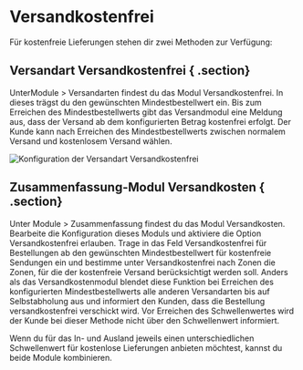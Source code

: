 # Versandkostenfrei 

Für kostenfreie Lieferungen stehen dir zwei Methoden zur Verfügung:

## Versandart Versandkostenfrei { .section}

UnterModule \> Versandarten findest du das Modul Versandkostenfrei. In dieses trägst du den gewünschten Mindestbestellwert ein. Bis zum Erreichen des Mindestbestellwerts gibt das Versandmodul eine Meldung aus, dass der Versand ab dem konfigurierten Betrag kostenfrei erfolgt. Der Kunde kann nach Erreichen des Mindestbestellwerts zwischen normalem Versand und kostenlosem Versand wählen.

![](Bilder/Abb062_KonfigurationDerVersandartVesandkostenfrei.PNG "Konfiguration der Versandart
        Versandkostenfrei")

## Zusammenfassung-Modul Versandkosten { .section}

Unter Module \> Zusammenfassung findest du das Modul Versandkosten. Bearbeite die Konfiguration dieses Moduls und aktiviere die Option Versandkostenfrei erlauben. Trage in das Feld Versandkostenfrei für Bestellungen ab den gewünschten Mindestbestellwert für kostenfreie Sendungen ein und bestimme unter Versandkostenfrei nach Zonen die Zonen, für die der kostenfreie Versand berücksichtigt werden soll. Anders als das Versandkostenmodul blendet diese Funktion bei Erreichen des konfigurierten Mindestbestellwerts alle anderen Versandarten bis auf Selbstabholung aus und informiert den Kunden, dass die Bestellung versandkostenfrei verschickt wird. Vor Erreichen des Schwellenwertes wird der Kunde bei dieser Methode nicht über den Schwellenwert informiert.

Wenn du für das In- und Ausland jeweils einen unterschiedlichen Schwellenwert für kostenlose Lieferungen anbieten möchtest, kannst du beide Module kombinieren.



